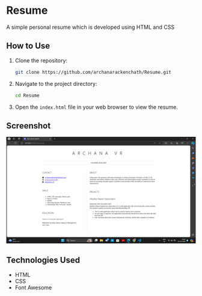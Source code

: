 # Resume
A simple personal resume which is developed using HTML and CSS

## How to Use

1. Clone the repository:
    ```bash
    git clone https://github.com/archanarackenchath/Resume.git
    ```
2. Navigate to the project directory:
    ```bash
    cd Resume
    ```
3. Open the `index.html` file in your web browser to view the resume.

## Screenshot

![Resume Screenshot](screenshot.png)

## Technologies Used

- HTML
- CSS
- Font Awesome